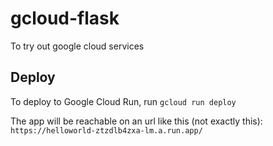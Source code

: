 # gcloud-flask
To try out google cloud services

## Deploy

To deploy to Google Cloud Run, run `gcloud run deploy`

The app will be reachable on an url like this (not exactly this): `https://helloworld-ztzdlb4zxa-lm.a.run.app/`


